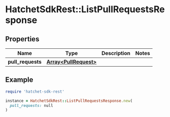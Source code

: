 # HatchetSdkRest::ListPullRequestsResponse

## Properties

| Name | Type | Description | Notes |
| ---- | ---- | ----------- | ----- |
| **pull_requests** | [**Array&lt;PullRequest&gt;**](PullRequest.md) |  |  |

## Example

```ruby
require 'hatchet-sdk-rest'

instance = HatchetSdkRest::ListPullRequestsResponse.new(
  pull_requests: null
)
```

